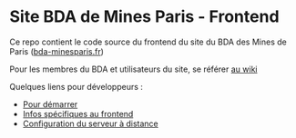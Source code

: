 # Site BDA de Mines Paris - Frontend

Ce repo contient le code source du frontend du site du BDA des Mines de Paris ([bda-minesparis.fr](https://bda-minesparis.fr))

Pour les membres du BDA et utilisateurs du site, se référer [au wiki](https://github.com/bda-mines-paris/.github/wiki/Utilisation-du-site)

Quelques liens pour développeurs :
- [Pour démarrer](doc/startup.md)
- [Infos spécifiques au frontend](doc/manuel_dev.md)
- [Configuration du serveur à distance](https://github.com/bda-mines-paris/.github/wiki/D%C3%A9veloppement-du-site)
